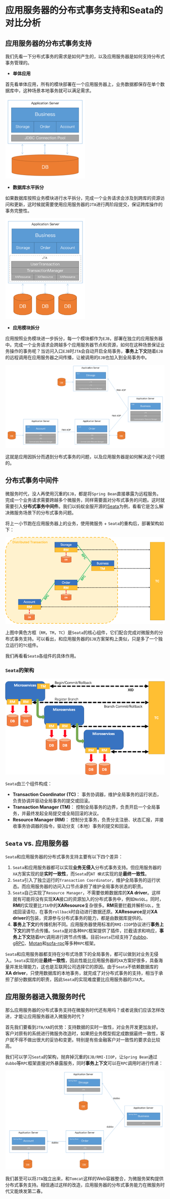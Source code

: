 
# 应用服务器的分布式事务支持和Seata的对比分析

## 应用服务器的分布式事务支持

我们先看一下分布式事务的需求是如何产生的，以及应用服务器是如何支持分布式事务管理的。

* **单体应用**

首先看单体应用，所有的模块部署在一个应用服务器上，业务数据都保存在单个数据库中，这种场景本地事务就可以满足需求。

 <img src="./media/distributedtransaction/local-transaction.png" width = "50%"  alt="local transaction"/>

* **数据库水平拆分**

如果数据库按照业务模块进行水平拆分，完成一个业务请求会涉及到跨库的资源访问和更新，这时候就需要使用应用服务器的`JTA`进行两阶段提交，保证跨库操作的事务完整性。

 <img src="./media/distributedtransaction/jta.png" width = "50%"  alt="jta"/>

* **应用模块拆分**

应用按照业务模块进一步拆分，每一个模块都作为`EJB`，部署在独立的应用服务器中。完成一个业务请求会跨越多个应用服务器节点和资源，如何在这种场景保证业务操作的事务呢？当访问入口`EJB`时`JTA`会自动开启全局事务，**事务上下文**随着`EJB`的远程调用在应用服务器之间传播，让被调用的`EJB`也加入到全局事务中。

![jts](./media/distributedtransaction/jts.png)

这就是应用因拆分而遇到分布式事务的问题，以及应用服务器是如何解决这个问题的。

## 分布式事务中间件

微服务时代，没人再使用沉重的`EJB`，都是将`Spring Bean`直接暴露为远程服务。完成一个业务请求需要跨越多个微服务，同样需要面对分布式事务的问题。这时就需要引入**分布式事务中间件**。我们以蚂蚁金服开源的[Seata](https://github.com/seata/seata)为例，看看它是怎么解决微服务场景下的分布式事务问题。

将上一小节跑在应用服务器上的业务，使用微服务 + `Seata`的重构后，部署架构如下：

![seata-microservices](./media/distributedtransaction/seata-microservices.png)

上图中黄色方框（`RM`，`TM`，`TC`）是`Seata`的核心组件，它们配合完成对微服务的分布式事务支持。可以看出，和应用服务器的`EJB`方案架构上类似，只是多了一个独立运行的`TC`组件。

我们再看看`Seata`各组件的具体作用。

### `Seata`的架构

![seata-architecture](./media/distributedtransaction/seata-architecture.png)

`Seata`由三个组件构成：

* **Transaction Coordinator (TC)**： 事务协调器，维护全局事务的运行状态，负责协调并驱动全局事务的提交或回滚。
* **Transaction Manager (TM)**： 控制全局事务的边界，负责开启一个全局事务，并最终发起全局提交或全局回滚的决议。
* **Resource Manager (RM)**： 控制分支事务，负责分支注册、状态汇报，并接收事务协调器的指令，驱动分支（本地）事务的提交和回滚。


## `Seata` vs. 应用服务器

`Seata`和应用服务器的分布式事务支持主要有以下四个差异：

1. `Seata`和应用服务器都可以实现**业务无侵入**分布式事务支持。但应用服务器的`XA`方案实现的是**实时一致性**，而`Seata`的`AT 模式`实现的是**最终一致性**。
2. `Seata`引入了独立运行的`Transaction Coordinator`，维护全局事务的运行状态。而应用服务器的访问入口节点承担了维护全局事务状态的职责。
3. `Seata`自己实现了`Resource Manager`，不需要依赖数据库的**XA driver**。这样就有可能将没有实现**XA**接口的资源加入的分布式事务中，例如`NoSQL`。同时，**RM**的实现要比`JTA`中的**XAResource**复杂很多。**RM**需要拦截并解析`SQL`，生成回滚语句，在事务`rollback`时自动进行数据还原。**XAResource**是对**XA driver**的包装，资源参与分布式事务的能力，都是由数据库提供的。
4. **事务上下文**的传播机制不同。应用服务器使用标准的`RMI-IIOP`协议进行**事务上下文**的跨节点传播。`Seata`是对各种`RPC`框架提供了插件，拦截请求和响应，**事务上下文**随着`RPC`调用进行跨节点传播。目前`Seata`已经支持了[dubbo](https://dubbo.apache.org/zh-cn/)、[gRPC](https://grpc.io/)、[Motan](https://github.com/weibocom/motan)和[sofa-rpc](https://github.com/sofastack/sofa-rpc)等多种`RPC`框架。

`Seata`和应用服务器都支持在分布式场景下的全局事务，都可以做到对业务无侵入。`Seata`实现的是**最终一致性**，因此性能比应用服务器的`XA`方案好很多，具备海量并发处理能力，这也是互联网公司选择它的原因。由于`Seata`不依赖数据库的**XA driver**，只使用数据库的本地事务，就完成了对分布式事务的支持，相当于承担了部分数据库的职责，因此`Seata`的实现难度要比应用服务器的`JTA`大。

## 应用服务器进入微服务时代

那么应用服务器的分布式事务支持在微服务时代还有用吗？或者说我们应该怎样改进，才能让应用服务器进入微服务时代？

首先我们要看到`JTA/XA`的优势：支持数据的实时一致性，对业务开发更加友好。客户对原有的系统进行微服务改造时，如果把业务模型假定成数据最终一致性，客户就不得不做出很大的妥协和变更。特别是有些金融客户对一致性的要求会比较高。

我们可以学习`Seata`的架构，抛弃掉沉重的`EJB/RMI-IIOP`，让`Spring Bean`通过`dubbo`等`RPC`框架直接对外暴露服务，同时**事务上下文**可以在`RPC`调用时进行传递：

![jta-microservices](./media/distributedtransaction/jta-microservices.png)

我们甚至可以将`JTA`独立出来，和`Tomcat`这样的Web容器整合，为微服务架构提供分布式事务支持。相信通过这样的改造，应用服务器的分布式事务能力在微服务时代又能焕发第二春。